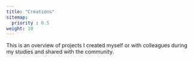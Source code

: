```yaml
---
title: "Creations"
sitemap:
  priority : 0.5
weight: 10
---
```

This is an overview of projects I created myself or with colleagues during my studies and shared with the community.